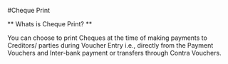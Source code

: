 #Cheque Print

** Whats is Cheque Print? **

You can choose to print Cheques at the time of making payments to Creditors/ parties during Voucher Entry i.e., directly from the Payment Vouchers and Inter-bank payment or transfers through Contra Vouchers.

